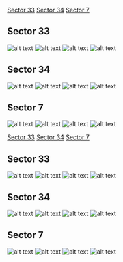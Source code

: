 [Sector 33](#sector33)
[Sector 34](#sector34)
[Sector 7](#sector7)

<a name = "sector33"></a>
## Sector 33
![alt text](/tt/KELT-25_Sector_33/KELT-25_Sector_33_a_TimeSeries.png)
![alt text](/tt/KELT-25_Sector_33/KELT-25_Sector_33_b_FoldedLightCurve.png)
![alt text](/tt/KELT-25_Sector_33/KELT-25_Sector_33_b_IndividualTransitsWithFit.png)
![alt text](/tt/KELT-25_Sector_33/KELT-25_Sector_33_c_TimingResiduals.png)

<a name = "sector34"></a>
## Sector 34
![alt text](/tt/KELT-25_Sector_34/KELT-25_Sector_34_a_TimeSeries.png)
![alt text](/tt/KELT-25_Sector_34/KELT-25_Sector_34_b_FoldedLightCurve.png)
![alt text](/tt/KELT-25_Sector_34/KELT-25_Sector_34_b_IndividualTransitsWithFit.png)
![alt text](/tt/KELT-25_Sector_34/KELT-25_Sector_34_c_TimingResiduals.png)

<a name = "sector7"></a>
## Sector 7
![alt text](/tt/KELT-25_Sector_7/KELT-25_Sector_7_a_TimeSeries.png)
![alt text](/tt/KELT-25_Sector_7/KELT-25_Sector_7_b_FoldedLightCurve.png)
![alt text](/tt/KELT-25_Sector_7/KELT-25_Sector_7_b_IndividualTransitsWithFit.png)
![alt text](/tt/KELT-25_Sector_7/KELT-25_Sector_7_c_TimingResiduals.png)

[Sector 33](#sector33)
[Sector 34](#sector34)
[Sector 7](#sector7)

<a name = "sector33"></a>
## Sector 33
![alt text](/tt/KELT-25_Sector_33/KELT-25_Sector_33_a_TimeSeries.png)
![alt text](/tt/KELT-25_Sector_33/KELT-25_Sector_33_b_FoldedLightCurve.png)
![alt text](/tt/KELT-25_Sector_33/KELT-25_Sector_33_b_IndividualTransitsWithFit.png)
![alt text](/tt/KELT-25_Sector_33/KELT-25_Sector_33_c_TimingResiduals.png)

<a name = "sector34"></a>
## Sector 34
![alt text](/tt/KELT-25_Sector_34/KELT-25_Sector_34_a_TimeSeries.png)
![alt text](/tt/KELT-25_Sector_34/KELT-25_Sector_34_b_FoldedLightCurve.png)
![alt text](/tt/KELT-25_Sector_34/KELT-25_Sector_34_b_IndividualTransitsWithFit.png)
![alt text](/tt/KELT-25_Sector_34/KELT-25_Sector_34_c_TimingResiduals.png)

<a name = "sector7"></a>
## Sector 7
![alt text](/tt/KELT-25_Sector_7/KELT-25_Sector_7_a_TimeSeries.png)
![alt text](/tt/KELT-25_Sector_7/KELT-25_Sector_7_b_FoldedLightCurve.png)
![alt text](/tt/KELT-25_Sector_7/KELT-25_Sector_7_b_IndividualTransitsWithFit.png)
![alt text](/tt/KELT-25_Sector_7/KELT-25_Sector_7_c_TimingResiduals.png)

